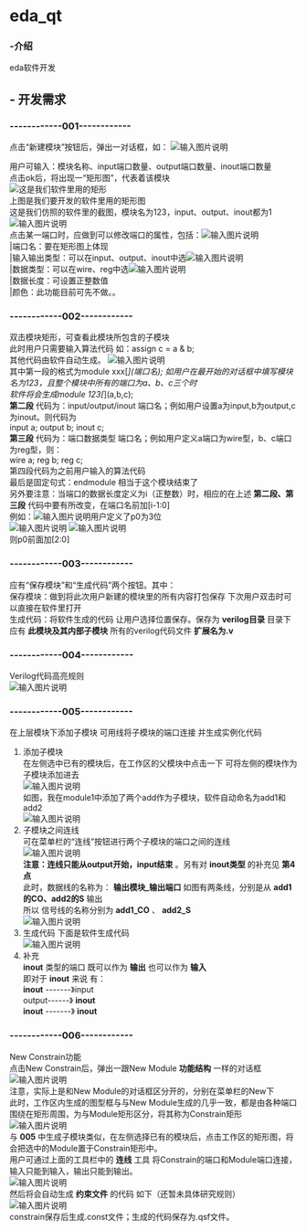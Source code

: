 # eda_qt

### -介绍
eda软件开发

## -           开发需求
### ------------001------------
点击“新建模块”按钮后，弹出一对话框，如：
![输入图片说明](https://images.gitee.com/uploads/images/2021/0123/232300_bb1cd7c7_8607408.png "QQ截图20210123232228.png")  

用户可输入：模块名称、input端口数量、output端口数量、inout端口数量  
点击ok后，将出现一“矩形图”，代表着该模块  
![这是我们软件里用的矩形](https://images.gitee.com/uploads/images/2021/0123/232810_4125e7a6_8607408.png "矩形.png")  
上图是我们要开发的软件里用的矩形图  
这是我们仿照的软件里的截图，模块名为123，input、output、inout都为1  
![输入图片说明](https://images.gitee.com/uploads/images/2021/0123/232955_c341839e_8607408.png "QQ截图20210123232905.png")  
点击某一端口时，应做到可以修改端口的属性，包括：![输入图片说明](https://images.gitee.com/uploads/images/2021/0123/233219_b40e4d51_8607408.png "QQ截图20210123233154.png")  
|端口名：要在矩形图上体现  
|输入输出类型：可以在input、output、inout中选![输入图片说明](https://images.gitee.com/uploads/images/2021/0123/233346_328b5e77_8607408.png "QQ截图20210123233330.png")  
|数据类型：可以在wire、reg中选![输入图片说明](https://images.gitee.com/uploads/images/2021/0123/233408_06262ce9_8607408.png "QQ截图20210123233336.png")  
|数据长度：可设置正整数值  
|颜色：此功能目前可先不做。。  
### ------------002------------  
双击模块矩形，可查看此模块所包含的子模块    
此时用户只需要输入算法代码 如：assign c = a & b;  
其他代码由软件自动生成。 
![输入图片说明](https://images.gitee.com/uploads/images/2021/0123/234049_deade8af_8607408.png "QQ截图20210123234037.png")  
其中第一段的格式为module xxx\[*\](端口名); 如用户在最开始的对话框中填写模块名为123，且整个模块中所有的端口为a、b、c三个时  
软件将会生成module 123\[*\](a,b,c);  
 **第二段** 代码为：input/output/inout 端口名；例如用户设置a为input,b为output,c为inout。则代码为  
input a; output b; inout c;  
 **第三段** 代码为：端口数据类型 端口名；例如用户定义a端口为wire型，b、c端口为reg型，则：  
wire a; reg b; reg c;  
第四段代码为之前用户输入的算法代码  
最后是固定句式：endmodule 相当于这个模块结束了  
另外要注意：当端口的数据长度定义为i（正整数）时，相应的在上述 **第二段、第三段** 代码中要有所改变，在端口名前加[i-1:0]  
例如：![输入图片说明](https://images.gitee.com/uploads/images/2021/0123/234717_374091e7_8607408.png "QQ截图20210123234621.png")用户定义了p0为3位    
![输入图片说明](https://images.gitee.com/uploads/images/2021/0123/234922_d18c6d0d_8607408.png "QQ截图20210123234626.png")  ![输入图片说明](https://images.gitee.com/uploads/images/2021/0123/234930_6490091b_8607408.png "QQ截图20210123234630.png")  
则p0前面加[2:0]  
### ------------003------------  
应有“保存模块”和“生成代码”两个按钮。其中：  
保存模块：做到将此次用户新建的模块里的所有内容打包保存 下次用户双击时可以直接在软件里打开  
生成代码：将软件生成的代码 让用户选择位置保存。保存为 **verilog目录**  目录下应有 **此模块及其内部子模块** 所有的verilog代码文件  **扩展名为.v**  
### ------------004------------   
Verilog代码高亮规则  
![输入图片说明](https://images.gitee.com/uploads/images/2021/0124/214040_f85bdd83_8607408.png "QQ截图20210124214026.png")  
### ------------005------------ 
在上层模块下添加子模块 可用线将子模块的端口连接 并生成实例化代码  
1. 添加子模块  
在左侧选中已有的模块后，在工作区的父模块中点击一下 可将左侧的模块作为子模块添加进去  
![输入图片说明](https://images.gitee.com/uploads/images/2021/0124/214508_f7266bf7_8607408.png "QQ截图20210124214450.png")  
如图，我在module1中添加了两个add作为子模块，软件自动命名为add1和add2  
![输入图片说明](https://images.gitee.com/uploads/images/2021/0124/214851_14585215_8607408.png "QQ截图20210124214547.png")  
2. 子模块之间连线  
可在菜单栏的“连线”按钮进行两个子模块的端口之间的连线  
![输入图片说明](https://images.gitee.com/uploads/images/2021/0124/214919_efffb479_8607408.png "QQ截图20210124214839.png")  
    **注意：连线只能从output开始，input结束** 。另有对 **inout类型** 的补充见 **第4点**   
此时，数据线的名称为： **输出模块_输出端口**  如图有两条线，分别是从 **add1的CO、add2的S** 输出  
所以 信号线的名称分别为 **add1_CO** 、 **add2_S**   
![输入图片说明](https://images.gitee.com/uploads/images/2021/0124/215153_4d5c3687_8607408.png "QQ截图20210124215034.png")  
3. 生成代码
下面是软件生成代码  
![输入图片说明](https://images.gitee.com/uploads/images/2021/0124/215715_bd27271d_8607408.png "QQ截图20210124215647.png")  
4. 补充  
 **inout** 类型的端口 既可以作为 **输出**  也可以作为 **输入**   
即对于 **inout** 来说 有：  
 **inout** -------》input  
output------》 **inout**   
 **inout** -------》 **inout**   
### ------------006------------  
New Constrain功能  
点击New Constrain后，弹出一跟New Module **功能结构** 一样的对话框  
![输入图片说明](https://images.gitee.com/uploads/images/2021/0125/191954_ddb6349a_8607408.png "QQ截图20210125191941.png")  
注意，实际上是和New Module的对话框区分开的，分别在菜单栏的New下  
此时，工作区内生成的图型框与与New Module生成的几乎一致，都是由各种端口围绕在矩形周围，为与Module矩形区分，将其称为Constrain矩形  
![输入图片说明](https://images.gitee.com/uploads/images/2021/0125/192237_1724e7ec_8607408.png "QQ截图20210125192118.png")  
与 **005** 中生成子模块类似，在左侧选择已有的模块后，点击工作区的矩形图，将会把选中的Module置于Constrain矩形中。  
用户可通过上面的工具栏中的 **连线** 工具 将Constrain的端口和Module端口连接，输入只能到输入，输出只能到输出。  
![输入图片说明](https://images.gitee.com/uploads/images/2021/0125/192602_93919f28_8607408.png "QQ截图20210125192546.png")  
然后将会自动生成 **约束文件** 的代码 如下（还暂未具体研究规则） 
![输入图片说明](https://images.gitee.com/uploads/images/2021/0125/192713_9c06abe4_8607408.png "QQ截图20210125192658.png")  
constrain保存后生成.const文件；生成的代码保存为.qsf文件。
